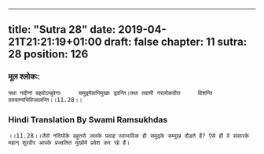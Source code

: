 
---
title: "Sutra 28"
date: 2019-04-21T21:21:19+01:00
draft: false
chapter: 11
sutra: 28
position: 126
---
### मूल श्लोकः:
```
यथा नदीनां बहवोऽम्बुवेगाः     समुद्रमेवाभिमुखाः द्रवन्ति।तथा तवामी नरलोकवीरा     विशन्ति वक्त्राण्यभिविज्वलन्ति।।11.28।।

```

### Hindi Translation By Swami Ramsukhdas
```
।।11.28।।जैसे नदियोंके बहुतसे जलके प्रवाह स्वाभाविक ही समुद्रके सम्मुख दौड़ते हैं? ऐसे ही वे संसारके महान् शूरवीर आपके प्रज्वलित मुखोंमें प्रवेश कर रहे हैं।

```

